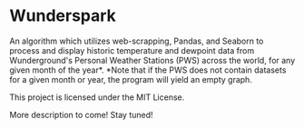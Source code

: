 # Wunderspark
An algorithm which utilizes web-scrapping, Pandas, and Seaborn to process and display historic temperature and dewpoint data from Wunderground's Personal Weather Stations (PWS) across the world, for any given month of the year*.
*Note that if the PWS does not contain datasets for a given month or year, the program will yield an empty graph.

This project is licensed under the MIT License.

More description to come! Stay tuned!
